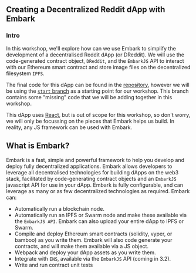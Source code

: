 ## Creating a Decentralized Reddit dApp with Embark

### Intro
In this workshop, we'll explore how can we use Embark to simplify the development of a decentralised Reddit dApp (or DReddit). We will use the code-generated contract object, `DReddit`, and the `EmbarkJS` API to interact with our Ethereum smart contract and store image files on the decentralized filesystem `IPFS`.

The final code for this dApp can be found in the [repository](https://github.com/status-im/dreddit-devcon/tree/solutions), however we will be using the [`start` branch](https://github.com/status-im/dreddit-devcon/tree/start) as a starting point for our workshop. This branch contains some "missing" code that we will be adding together in this workshop.

This dApp uses [React](https://reactjs.org/), but is out of scope for this workshop, so don't worry, we will only be focussing on the pieces that Embark helps us build. In reality, any JS framework can be used with Embark.

## What is Embark?
Embark is a fast, simple and powerful framework to help you develop and deploy fully decentralized applications. Embark allows developers to leverage all decentralised technologies for building dApps on the web3 stack, facilitated by code-generating contract objects and an `EmbarkJS` javascript API for use in your dApp. Embark is fully configurable, and can leverage as many or as few decentralized technologies as required. Embark can:
* Automatically run a blockchain node.
* Automatically run an IPFS or Swarm node and make these available via the `EmbarkJS API`. Embark can also upload your entire dApp to IPFS or Swarm.
* Compile and deploy Ethereum smart contracts (solidity, vyper, or bamboo) as you write them. Embark will also code generate your contracts, and will make them available via a JS object.
* Webpack and deploy your dApp assets as you write them.
* Integrate with `ENS`, available via the `EmbarkJS` API (coming in 3.2).
* Write and run contract unit tests